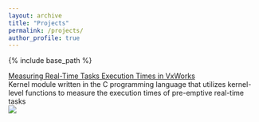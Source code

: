 ```yaml
---
layout: archive
title: "Projects"
permalink: /projects/
author_profile: true
---
```


{% include base_path %}

[Measuring Real-Time Tasks Execution Times in VxWorks](https://github.com/axel-ra/Real-Time-Execution-Times-using-VxWorks.git) \
Kernel module written in the C programming language that
utilizes kernel-level functions to measure the execution times of pre-emptive real-time tasks<br/><img src='/images/500x300.png'>
